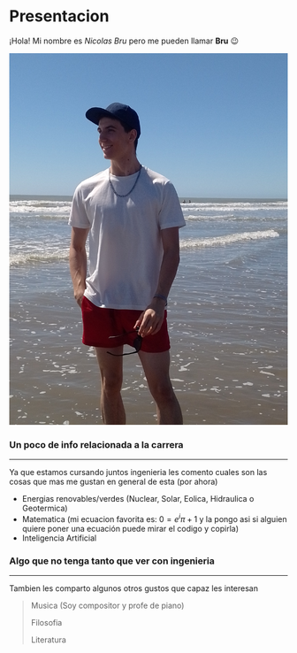 # Presentacion


¡Hola! Mi nombre es *Nicolas Bru* pero me pueden llamar **Bru** 😉

![Foto de Bru (No quiero asustarte... Pero fijate de no estar usando datos en vez de Wifi)](fotobru.jpg "Foto de Bru")

### Un poco de info relacionada a la carrera ###
-----
Ya que estamos cursando juntos ingenieria les comento cuales son las cosas que mas me gustan en general de esta (por ahora)
* Energias renovables/verdes (Nuclear, Solar, Eolica, Hidraulica o Geotermica)
* Matematica (mi ecuacion favorita es: $0=e^iπ+1$ y la pongo asi si alguien quiere poner una ecuación puede mirar el codigo y copirla)
* Inteligencia Artificial

### Algo que no tenga tanto que ver con ingenieria ###
-----
Tambien les comparto algunos otros gustos que capaz les interesan
> Musica (Soy compositor y profe de piano)
>
> Filosofia
>
> Literatura


